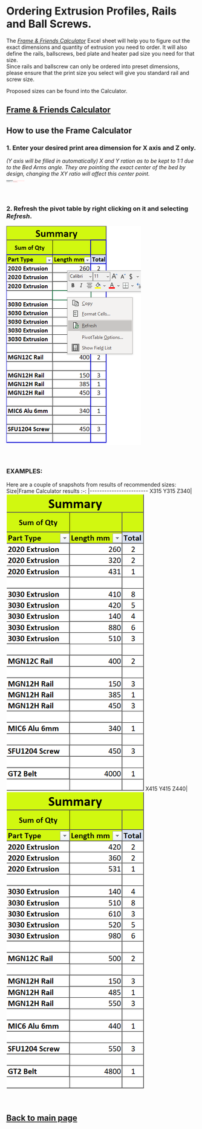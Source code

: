 # Ordering Extrusion Profiles, Rails and Ball Screws.

The [_Frame & Friends Calculator_](/FrameCalculator.xlsx) Excel sheet will help you to figure out the exact dimensions and quantity of extrusion you need to order.
It will also define the rails, ballscrews, bed plate and heater pad size you need for that size.  
Since rails and ballscrew can only be ordered into preset dimensions, please ensure that the print size you select will give you standard rail and screw size.

Proposed sizes can be found into the Calculator.
## [Frame & Friends Calculator](/FrameCalculator.xlsx)

## How to use the Frame Calculator
### 1. Enter your desired print area dimension for **X axis and Z only**. 
*(Y axis will be filled in automatically) X and Y ration as to be kept to 1:1 due to the Bed Arms angle.  They are pointing the exact center of the bed by design, changing the XY ratio will affect this center point.*  
<img src="/images/framecalc1.png" width="48">
<br>
<br>
<br>
### 2. Refresh the pivot table by right clicking on it and selecting *Refresh*.
![alt text](/images/framecalc2.png)
<br>
<br>
<br>
### EXAMPLES:
Here are a couple of snapshots from results of recommended sizes:
Size|Frame Calculator results
 :-: |------------------------
X315 Y315 Z340|![alt text](/images/315_315_340.png)
X415 Y415 Z440|![alt text](/images/415_415_440.png)
<br>
<br>
<br>

## [Back to main page](/README.md)
